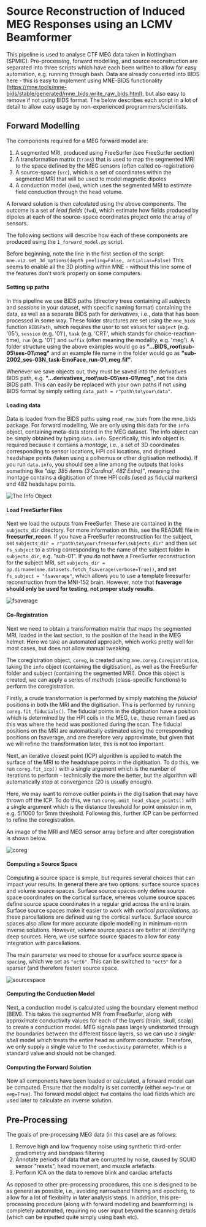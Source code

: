 # Source Reconstruction of Induced MEG Responses using an LCMV Beamformer
This pipeline is used to analyse CTF MEG data taken in Nottingham (SPMIC). Pre-processing, forward modelling, and source reconstruction are separated into three scripts which have each been written to allow for easy automation, e.g. running through bash. Data are already converted into BIDS here - this is easy to implement using MNE-BIDS functionality (https://mne.tools/mne-bids/stable/generated/mne_bids.write_raw_bids.html), but also easy to remove if not using BIDS format. The below describes each script in a lot of detail to allow easy usage by non-experienced programmers/scientists.

## Forward Modelling
The components required for a MEG forward model are:
1) A segmented MRI, produced using FreeSurfer (see FreeSurfer section)
2) A transformation matrix (`trans`) that is used to map the segmented MRI to the space defined by the MEG sensors (often called co-registration)
3) A source-space (`src`), which is a set of coordinates within the segmented MRI that will be used to model magnetic dipoles
4) A conduction model (`bem`), which uses the segmented MRI to estimate field conduction through the head volume. 

A forward solution is then calculated using the above components. The outcome is a set of *lead fields* (`fwd`), which estimate how fields produced by dipoles at each of the source-space coordinates project onto the array of sensors.

The following sections will describe how each of these components are produced using the `1_forward_model.py` script.

Before beginning, note the line in the first section of the script:
`mne.viz.set_3d_options(depth_peeling=False, antialias=False)`
This seems to enable all the 3D plotting within MNE - without this line some of the features don't work properly on some computers.

#### Setting up paths
In this pipeline we use BIDS paths (directory trees containing all *subjects* and *sessions* in your dataset, with specific naming format) containing the data, as well as a separate BIDS path for *derivatives*, i.e., data that has been processed in some way. These folder structures are set using the `mne_bids` function `BIDSPath`, which requires the user to set values for `subject` (e.g. '05'), `session` (e.g. '01'), `task` (e.g. 'CRT', which stands for choice-reaction-time), `run` (e.g. '01') and `suffix` (often meaning the modality, e.g. 'meg'). A folder structure using the above examples would go as **"...BIDS_root\sub-05\ses-01\meg"** and an example file name in the folder would go as **"sub-2002_ses-03N_task-EmoFace_run-01_meg.fif"**.

Whenever we save objects out, they must be saved into the derivatives BIDS path, e.g. **"...derivatives_root\sub-05\ses-01\meg"**, **not** the data BIDS path. This can easily be replaced with your own paths if not using BIDS format by simply setting `data_path = r"path\to\your\data"`. 

#### Loading data
Data is loaded from the BIDS paths using `read_raw_bids` from the mne_bids package. For forward modelling, We are only using this data for the `info` object, containing meta-data stored in the MEG dataset. The info object can be simply obtained by typing `data.info`. Specifically, this info object is required because it contains a *montage*, i.e., a set of 3D coordinates corresponding to sensor locations, HPI coil locations, and digitised headshape points (taken using a polhemus or other digitisation methods). If you run `data.info`, you should see a line among the outputs that looks something like *"dig: 385 items (3 Cardinal, 482 Extra)"*, meaning the montage contains a digitisation of three HPI coils (used as fiducial markers) and 482 headshape points.

![The Info Object](readme_figs/info.png "The Info Object")

#### Load FreeSurfer Files
Next we load the outputs from FreeSurfer. These are contained in the `subjects_dir` directory. For more information on this, see the README file in **freesurfer_recon**. If you have a FreeSurfer reconstruction for the subject, set `subjects_dir = r"path\to\your\freesurfer\subjects_dir"` and then set `fs_subject` to a string corresponding to the name of the subject folder in `subjects_dir`, e.g. "sub-01". If you do not have a FreeSurfer reconstruction for the subject MRI, set `subjects_dir = op.dirname(mne.datasets.fetch_fsaverage(verbose=True))`, and set `fs_subject = "fsaverage"`, which allows you to use a template freesurfer reconstruction from the MNI-152 brain. However, note that **fsaverage should only be used for testing, not proper study results**.


![fsaverage](readme_figs/fsaverage.png "Segmented fsaverage")

#### Co-Registration
Next we need to obtain a transformation matrix that maps the segmented MRI, loaded in the last section, to the position of the head in the MEG helmet. Here we take an automated approach, which works pretty well for most cases, but does not allow manual tweaking. 

The coregistration object, `coreg`, is created using `mne.coreg.Coregistration`, taking the `info` object (containing the digitisation), as well as the FreeSurfer folder and subject (containing the segmented MRI). Once this object is created, we can apply a series of *methods* (class-specific functions) to perform the coregistration.

Firstly, a crude transformation is performed by simply matching the *fiducial* positions in both the MRI and the digitisation. This is performed by running `coreg.fit_fiducials()`. The fiducial points in the digitisation have a position which is determined by the HPI coils in the MEG, i.e., these remain fixed as this was where the head was positioned during the scan. The fiducial positions on the MRI are automatically estimated using the corresponding positions on fsaverage, and are therefore very approximate, but given that we will refine the transformation later, this is not too important. 

Next, an iterative closest point (ICP) algorithm is applied to match the surface of the MRI to the headshape points in the digitisation. To do this, we run `coreg.fit_icp()` with a single argument which is the number of iterations to perform - technically the more the better, but the algorithm will automatically stop at convergence (20 is usually enough).

Here, we may want to remove outlier points in the digitisation that may have thrown off the ICP. To do this, we run `coreg.omit_head_shape_points()` with a single argument which is the distance threshold for point omission in m, e.g. 5/1000 for 5mm threshold. Following this, further ICP can be performed to refine the coregistration. 

An image of the MRI and MEG sensor array before and after coregistration is shown below.

![coreg](readme_figs/coreg.png "Co-Registration, Before and After")

#### Computing a Source Space
Computing a source space is simple, but requires several choices that can impact your results. In general there are two options: surface source spaces and volume source spaces. Surface source spaces only define source space coordinates on the cortical surface, whereas volume source spaces define source space coordinates in a regular grid across the entire brain. Surface source spaces make it easier to work with *cortical parcellations*, as these parcellations are defined using the cortical surface. Surface source spaces also allow for more accurate dipole modelling in minimum-norm inverse solutions. However, volume source spaces are better at identifying deep sources. Here, we use surface source spaces to allow for easy integration with parcellations.

The main parameter we need to choose for a surface source space is `spacing`, which we set as `"oct6"`. This can be switched to `"oct5"` for a sparser (and therefore faster) source space.

![sourcespace](readme_figs/source_space.png "Oct6 Source Space")

#### Computing the Conduction Model
Next, a conduction model is calculated using the boundary element method (BEM). This takes the segmented MRI from FreeSurfer, along with approximate conductivity values for each of the layers (brain, skull, scalp) to create a conduction model. MEG signals pass largely undistorted through the boundaries between the different tissue layers, so we can use a *single-shell* model which treats the entire head as uniform conductor. Therefore, we only supply a single value to the `conductivity` parameter, which is a standard value and should not be changed.

#### Computing the Forward Solution
Now all components have been loaded or calculated, a forward model can be computed. Ensure that the modality is set correctly (either `meg=True` or `eeg=True`). The forward model object `fwd` contains the lead fields which are used later to calculate an inverse solution.

## Pre-Processing
The goals of pre-processing MEG data (in this case) are as follows:
1) Remove high and low frequency noise using synthetic third-order gradiometry and bandpass filtering
2) Annotate periods of data that are corrupted by noise, caused by SQUID sensor "resets", head movement, and muscle artefacts
3) Perform ICA on the data to remove blink and cardiac artefacts

As opposed to other pre-processing procedures, this one is designed to be as general as possible, i.e., avoiding narrowband filtering and epoching, to allow for a lot of flexibility in later analysis steps. In addition, this pre-processing procedure (along with forward modelling and beamforming) is completely automated, requiring no user input beyond the scanning details (which can be inputted quite simply using bash etc).

####



